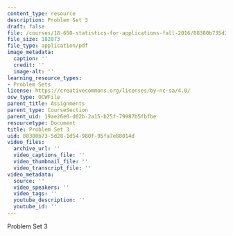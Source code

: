 ```yaml
---
content_type: resource
description: Problem Set 3
draft: false
file: /courses/18-650-statistics-for-applications-fall-2016/88380b735d281d54980f95fa7e88014d_MIT18_650F16_PSet3.pdf
file_size: 182873
file_type: application/pdf
image_metadata:
  caption: ''
  credit: ''
  image-alt: ''
learning_resource_types:
- Problem Sets
license: https://creativecommons.org/licenses/by-nc-sa/4.0/
ocw_type: OCWFile
parent_title: Assignments
parent_type: CourseSection
parent_uid: 19ae26e0-d02b-2a15-b25f-79987b5fbfbe
resourcetype: Document
title: Problem Set 3
uid: 88380b73-5d28-1d54-980f-95fa7e88014d
video_files:
  archive_url: ''
  video_captions_file: ''
  video_thumbnail_file: ''
  video_transcript_file: ''
video_metadata:
  source: ''
  video_speakers: ''
  video_tags: ''
  youtube_description: ''
  youtube_id: ''
---
```

Problem Set 3